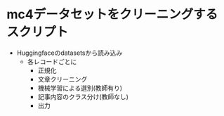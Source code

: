 # mc4データセットをクリーニングするスクリプト
- Huggingfaceのdatasetsから読み込み
    - 各レコードごとに
        - 正規化
        - 文章クリーニング
        - 機械学習による選別(教師有り)
        - 記事内容のクラス分け(教師なし) 
        - 出力
